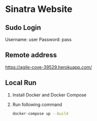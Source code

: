 # Sinatra Website

## Sudo Login

Username: user
Password: pass

## Remote address

https://agile-cove-39529.herokuapp.com/

## Local Run

1. Install Docker and Docker Compose

1. Run following command

    ``` sh
    docker-compose up --build
    ```
